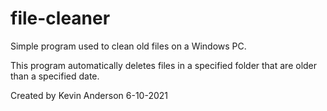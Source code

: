 # file-cleaner
Simple program used to clean old files on a Windows PC.

This program automatically deletes files in a specified folder that are older than a specified date.

Created by Kevin Anderson 6-10-2021
